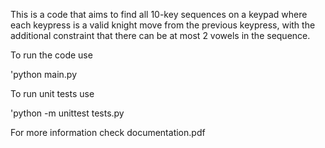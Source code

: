 This is a code that aims to find all 10-key sequences on a keypad where each keypress is a valid knight move from the previous keypress, with the additional constraint that there can be at most 2 vowels in the sequence.

To run the code use 

'python main.py

To run unit tests use

'python -m unittest tests.py

For more information check documentation.pdf